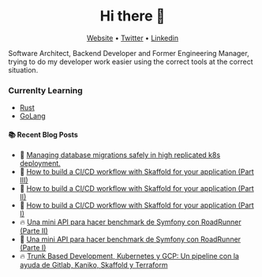 <h1 align="center">Hi there 👋</h1>

<p align="center">
  <a href="https://blog.equationlabs.io/">Website</a> •
  <a href="https://twitter.com/rcastellanosm">Twitter</a> •
  <a href="https://www.linkedin.com/in/raulcastellanos">Linkedin</a>
</p>


Software Architect, Backend Developer and Former Engineering Manager, trying to do my developer work easier using the correct tools at the correct situation. 

### Currenlty Learning
- [Rust](https://www.rust-lang.org)
- [GoLang](https://www.google.com/search?client=safari&rls=en&q=golang&ie=UTF-8&oe=UTF-8)

#### :books: Recent Blog Posts
<!-- BLOGPOSTS:START -->
 - 💫 [Managing database migrations safely in high replicated k8s deployment.](https://blog.equationlabs.io/managing-database-migrations-safely-in-high-replicated-k8s-deployment)
 - 🌮 [How to build a CI/CD workflow with Skaffold for your application &lpar;Part III&rpar;](https://blog.equationlabs.io/how-to-build-a-cicd-workflow-with-skaffold-for-your-application-part-iii)
 - 💯 [How to build a CI/CD workflow with Skaffold for your application &lpar;Part II&rpar;](https://blog.equationlabs.io/how-to-build-a-cicd-workflow-with-skaffold-for-your-application-part-ii)
 - 🌮 [How to build a CI/CD workflow with Skaffold for your application &lpar;Part I&rpar;](https://blog.equationlabs.io/cicd-workflow-with-skaffold-for-your-application-part-i)
 - 🔥 [Una mini API para hacer benchmark de Symfony con RoadRunner &lpar;Parte II&rpar;](https://blog.equationlabs.io/una-mini-api-para-hacer-benchmark-de-symfony-con-roadrunner-parte-ii)
 - 🚀 [Una mini API para hacer benchmark de Symfony con RoadRunner &lpar;Parte I&rpar;](https://blog.equationlabs.io/una-mini-api-para-hacer-benchmark-de-symfony-con-roadrunner-parte-i)
 - 🔥 [Trunk Based Development, Kubernetes y GCP: Un pipeline con la ayuda de Gitlab, Kaniko, Skaffold y Terraform](https://blog.equationlabs.io/trunk-based-development-kubernetes-y-gcp-un-pipeline-con-la-ayuda-de-gitlab-kaniko-skaffold-y-terraform)<!-- BLOGPOSTS:END -->
